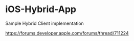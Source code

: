 # iOS-Hybrid-App
Sample Hybrid Client implementation


https://forums.developer.apple.com/forums/thread/711224
